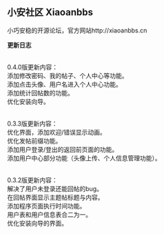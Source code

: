 ## 小安社区 Xiaoanbbs
小巧安稳的开源论坛，官方网站http://xiaoanbbs.cn
<p>
<b>更新日志</b>

<br>0.4.0版更新内容：
<br>添加修改密码、我的帖子、个人中心等功能。
<br>添加点击头像、用户名进入个人中心功能。
<br>添加统计回帖数的功能。
<br>优化安装向导。

<br>0.3.3版更新内容：
<br>优化界面，添加欢迎/错误显示动画。
<br>优化发帖前缀功能。
<br>添加用户登录/登出的返回前页面的功能。
<br>添加用户中心部分功能（头像上传、个人信息管理功能）。

<br>0.3.2版更新内容：
<br>解决了用户未登录还能回帖的bug。
<br>在回帖界面显示主题帖标题与内容。
<br>添加程序页面执行时间功能。
<br>用户表和用户信息表合二为一。
<br>优化安装向导的界面。

